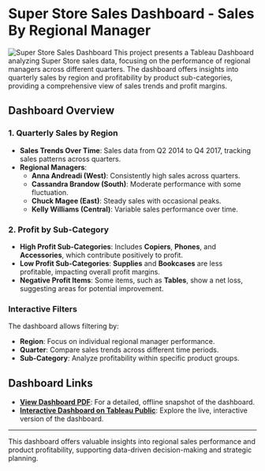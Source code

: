 # Super Store Sales Dashboard - Sales By Regional Manager
![Super Store Sales Dashboard](https://github.com/user-attachments/assets/52763e93-27ab-4089-8c4b-d0150965c465)
This project presents a Tableau Dashboard analyzing Super Store sales data, focusing on the performance of regional managers across different quarters. The dashboard offers insights into quarterly sales by region and profitability by product sub-categories, providing a comprehensive view of sales trends and profit margins.

## Dashboard Overview

### 1. Quarterly Sales by Region
- **Sales Trends Over Time**: Sales data from Q2 2014 to Q4 2017, tracking sales patterns across quarters.
- **Regional Managers**:
  - **Anna Andreadi (West)**: Consistently high sales across quarters.
  - **Cassandra Brandow (South)**: Moderate performance with some fluctuation.
  - **Chuck Magee (East)**: Steady sales with occasional peaks.
  - **Kelly Williams (Central)**: Variable sales performance over time.

### 2. Profit by Sub-Category
- **High Profit Sub-Categories**: Includes **Copiers**, **Phones**, and **Accessories**, which contribute positively to profit.
- **Low Profit Sub-Categories**: **Supplies** and **Bookcases** are less profitable, impacting overall profit margins.
- **Negative Profit Items**: Some items, such as **Tables**, show a net loss, suggesting areas for potential improvement.

### Interactive Filters
The dashboard allows filtering by:
- **Region**: Focus on individual regional manager performance.
- **Quarter**: Compare sales trends across different time periods.
- **Sub-Category**: Analyze profitability within specific product groups.

## Dashboard Links

- **[View Dashboard PDF](https://github.com/Charlottecool/Tableau-Dashboard/blob/master/SuperStore%20Sales/Super%20Store%20Sales%20Dashboard.pdf)**: For a detailed, offline snapshot of the dashboard.
- **[Interactive Dashboard on Tableau Public](https://public.tableau.com/shared/K2XPNQX6P?:display_count=n&:origin=viz_share_link)**: Explore the live, interactive version of the dashboard.

---

This dashboard offers valuable insights into regional sales performance and product profitability, supporting data-driven decision-making and strategic planning.

